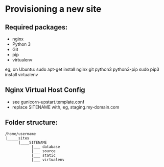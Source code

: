 Provisioning a new site
========================

## Required packages:

* nginx
* Python 3
* Git
* pip
* virtualenv

eg, on Ubuntu:
	sudo apt-get install nginx git python3 python3-pip
	sudo pip3 install virtualenv
	
## Nginx Virtual Host Config

* see gunicorn-upstart.template.conf
* replace SITENAME with, eg, staging.my-domain.com

## Folder structure:
	/home/username
	|_____sites
		  |____SITENAME
				|___ database
				|___ source
				|___ static
				|___ virtualenv